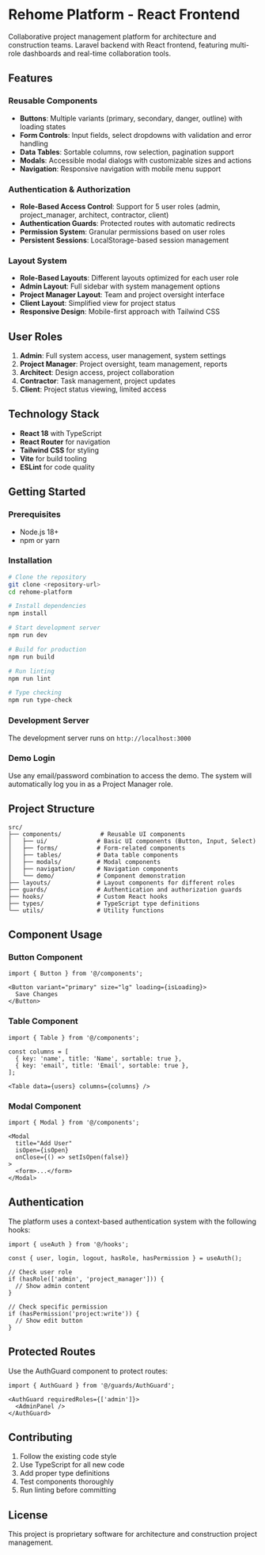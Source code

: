 # Rehome Platform - React Frontend

Collaborative project management platform for architecture and construction teams. Laravel backend with React frontend, featuring multi-role dashboards and real-time collaboration tools.

## Features

### Reusable Components
- **Buttons**: Multiple variants (primary, secondary, danger, outline) with loading states
- **Form Controls**: Input fields, select dropdowns with validation and error handling
- **Data Tables**: Sortable columns, row selection, pagination support
- **Modals**: Accessible modal dialogs with customizable sizes and actions
- **Navigation**: Responsive navigation with mobile menu support

### Authentication & Authorization
- **Role-Based Access Control**: Support for 5 user roles (admin, project_manager, architect, contractor, client)
- **Authentication Guards**: Protected routes with automatic redirects
- **Permission System**: Granular permissions based on user roles
- **Persistent Sessions**: LocalStorage-based session management

### Layout System
- **Role-Based Layouts**: Different layouts optimized for each user role
- **Admin Layout**: Full sidebar with system management options
- **Project Manager Layout**: Team and project oversight interface
- **Client Layout**: Simplified view for project status
- **Responsive Design**: Mobile-first approach with Tailwind CSS

## User Roles

1. **Admin**: Full system access, user management, system settings
2. **Project Manager**: Project oversight, team management, reports
3. **Architect**: Design access, project collaboration
4. **Contractor**: Task management, project updates
5. **Client**: Project status viewing, limited access

## Technology Stack

- **React 18** with TypeScript
- **React Router** for navigation
- **Tailwind CSS** for styling
- **Vite** for build tooling
- **ESLint** for code quality

## Getting Started

### Prerequisites
- Node.js 18+ 
- npm or yarn

### Installation

```bash
# Clone the repository
git clone <repository-url>
cd rehome-platform

# Install dependencies
npm install

# Start development server
npm run dev

# Build for production
npm run build

# Run linting
npm run lint

# Type checking
npm run type-check
```

### Development Server
The development server runs on `http://localhost:3000`

### Demo Login
Use any email/password combination to access the demo. The system will automatically log you in as a Project Manager role.

## Project Structure

```
src/
├── components/           # Reusable UI components
│   ├── ui/              # Basic UI components (Button, Input, Select)
│   ├── forms/           # Form-related components
│   ├── tables/          # Data table components
│   ├── modals/          # Modal components
│   ├── navigation/      # Navigation components
│   └── demo/            # Component demonstration
├── layouts/             # Layout components for different roles
├── guards/              # Authentication and authorization guards
├── hooks/               # Custom React hooks
├── types/               # TypeScript type definitions
└── utils/               # Utility functions
```

## Component Usage

### Button Component
```tsx
import { Button } from '@/components';

<Button variant="primary" size="lg" loading={isLoading}>
  Save Changes
</Button>
```

### Table Component
```tsx
import { Table } from '@/components';

const columns = [
  { key: 'name', title: 'Name', sortable: true },
  { key: 'email', title: 'Email', sortable: true },
];

<Table data={users} columns={columns} />
```

### Modal Component
```tsx
import { Modal } from '@/components';

<Modal 
  title="Add User" 
  isOpen={isOpen} 
  onClose={() => setIsOpen(false)}
>
  <form>...</form>
</Modal>
```

## Authentication

The platform uses a context-based authentication system with the following hooks:

```tsx
import { useAuth } from '@/hooks';

const { user, login, logout, hasRole, hasPermission } = useAuth();

// Check user role
if (hasRole(['admin', 'project_manager'])) {
  // Show admin content
}

// Check specific permission
if (hasPermission('project:write')) {
  // Show edit button
}
```

## Protected Routes

Use the AuthGuard component to protect routes:

```tsx
import { AuthGuard } from '@/guards/AuthGuard';

<AuthGuard requiredRoles={['admin']}>
  <AdminPanel />
</AuthGuard>
```

## Contributing

1. Follow the existing code style
2. Use TypeScript for all new code
3. Add proper type definitions
4. Test components thoroughly
5. Run linting before committing

## License

This project is proprietary software for architecture and construction project management.
